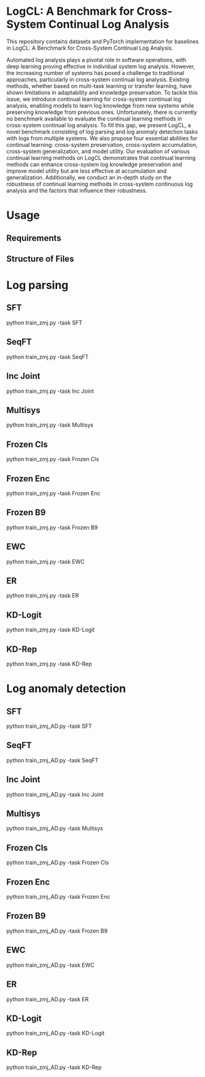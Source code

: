 # LogCL: A Benchmark for Cross-System Continual Log Analysis
This repository contains datasets and PyTorch implementation for baselines in LogCL: A Benchmark for Cross-System Continual Log Analysis.

Automated log analysis plays a pivotal role in software operations, with deep learning proving effective in individual system log analysis. However, the increasing number of systems has posed a challenge to traditional approaches, particularly in cross-system continual log analysis. Existing methods, whether based on multi-task learning or transfer learning, have shown limitations in adaptability and knowledge preservation. To tackle this issue, we introduce continual learning for cross-system continual log analysis, enabling models to learn log knowledge from new systems while preserving knowledge from previous ones.  Unfortunately, there is currently no benchmark available to evaluate the continual learning methods in cross-system continual log analysis. To fill this gap, we present LogCL, a novel benchmark consisting of log parsing and log anomaly detection tasks with logs from multiple systems. We also propose four essential abilities for continual learning: cross-system preservation, cross-system accumulation, cross-system generalization, and model utility. Our evaluation of various continual learning methods on LogCL demonstrates that continual learning methods can enhance cross-system log knowledge preservation and improve model utility but are less effective at accumulation and generalization. Additionally, we conduct an in-depth study on the robustness of continual learning methods in cross-system continuous log analysis and the factors that influence their robustness.

# Usage
## Requirements

## Structure of Files



# Log parsing
## SFT
python train_zmj.py -task SFT
## SeqFT
python train_zmj.py -task SeqFT
## Inc Joint
python train_zmj.py -task Inc Joint
## Multisys
python train_zmj.py -task Multisys
## Frozen Cls
python train_zmj.py -task Frozen Cls
## Frozen Enc
python train_zmj.py -task Frozen Enc
## Frozen B9
python train_zmj.py -task Frozen B9
## EWC
python train_zmj.py -task EWC
## ER
python train_zmj.py -task ER
## KD-Logit
python train_zmj.py -task KD-Logit
## KD-Rep
python train_zmj.py -task KD-Rep

# Log anomaly detection
## SFT
python train_zmj_AD.py -task SFT
## SeqFT
python train_zmj_AD.py -task SeqFT
## Inc Joint
python train_zmj_AD.py -task Inc Joint
## Multisys
python train_zmj_AD.py -task Multisys
## Frozen Cls
python train_zmj_AD.py -task Frozen Cls
## Frozen Enc
python train_zmj_AD.py -task Frozen Enc
## Frozen B9
python train_zmj_AD.py -task Frozen B9
## EWC
python train_zmj_AD.py -task EWC
## ER
python train_zmj_AD.py -task ER
## KD-Logit
python train_zmj_AD.py -task KD-Logit
## KD-Rep
python train_zmj_AD.py -task KD-Rep
